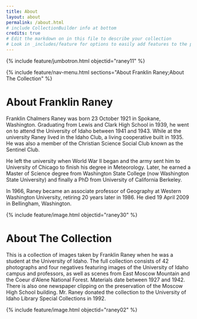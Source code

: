 ```yaml
---
title: About
layout: about
permalink: /about.html
# include CollectionBuilder info at bottom
credits: true
# Edit the markdown on in this file to describe your collection
# Look in _includes/feature for options to easily add features to the page
---
```


{% include feature/jumbotron.html objectid="raney11" %} 

{% include feature/nav-menu.html sections="About Franklin Raney;About The Collection" %}

# About Franklin Raney

Franklin Chalmers Raney was born 23 October 1921 in Spokane, Washington. Graduating from Lewis and Clark High School in 1939, he went on to attend the University of Idaho between 1941 and 1943. While at the university Raney lived in the Idaho Club, a living cooperative built in 1935. He was also a member of the Christian Science Social Club known as the Sentinel Club.

He left the university when World War II began and the army sent him to University of Chicago to finish his degree in Meteorology. Later, he earned a Master of Science degree from Washington State College (now Washington State University) and finally a PhD from University of California Berkeley.

In 1966, Raney became an associate professor of Geography at Western Washington University, retiring 20 years later in 1986. He died 19 April 2009 in Bellingham, Washington.

{% include feature/image.html objectid="raney30" %}

# About The Collection

This is a collection of images taken by Franklin Raney when he was a student at the University of Idaho. The full collection consists of 42 photographs and four negatives featuring images of the University of Idaho campus and professors, as well as scenes from East Moscow Mountain and the Coeur d'Alene National Forest. Materials date between 1927 and 1942. There is also one newspaper clipping on the preservation of the Moscow High School building. Mr. Raney donated the collection to the University of Idaho Library Special Collections in 1992. 

{% include feature/image.html objectid="raney02" %}